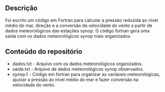 ## Descrição
Foi escrito um código em Fortran para calcular a pressão reduzida ao nível médio do mar, direção e a conversão da velocidade do vento a partir de dados meteorológicos das estações synop. O código fortran gera uma saída com os dados meteorológicos synop mais organizados.


## Conteúdo do repositório
+ dados.txt - Arquivo com os dados meteorológicos organizados.
+ saida.txt - Arquivo de dados meteorológicos synop observados.
+ synop.f - Código em fortran para organizar as variáveis meteorológicas, ajustar a pressão ao nível médio do mar e fazer conversão na velocidade do vento.

